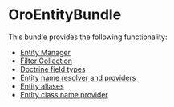OroEntityBundle
===============

This bundle provides the following functionality:

- [Entity Manager](/Resources/doc/entity_manager.md)
- [Filter Collection](/Resources/doc/filter_collection.md)
- [Doctrine field types](/Resources/doc/doctrine_field_types.md)
- [Entity name resolver and providers](/Resources/doc/entity_names.md)
- [Entity aliases](/Resources/doc/entity_aliases.md)
- [Entity class name provider](/Resources/doc/entity_class_names.md)
